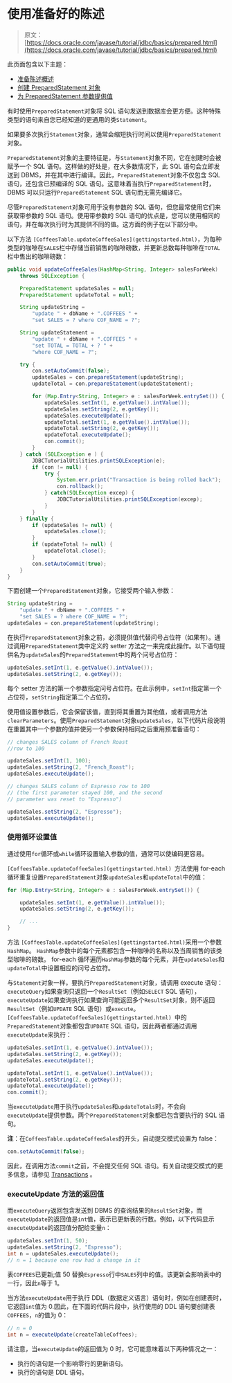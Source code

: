 # 使用准备好的陈述

> 原文： [https://docs.oracle.com/javase/tutorial/jdbc/basics/prepared.html](https://docs.oracle.com/javase/tutorial/jdbc/basics/prepared.html)

此页面包含以下主题：

*   [准备陈述概述](#overview_ps)
*   [创建 PreparedStatement 对象](#create_ps)
*   [为 PreparedStatement 参数提供值](#supply_values_ps)

有时使用`PreparedStatement`对象将 SQL 语句发送到数据库会更方便。这种特殊类型的语句来自您已经知道的更通用的类`Statement`。

如果要多次执行`Statement`对象，通常会缩短执行时间以使用`PreparedStatement`对象。

`PreparedStatement`对象的主要特征是，与`Statement`对象不同，它在创建时会被赋予一个 SQL 语句。这样做的好处是，在大多数情况下，此 SQL 语句会立即发送到 DBMS，并在其中进行编译。因此，`PreparedStatement`对象不仅包含 SQL 语句，还包含已预编译的 SQL 语句。这意味着当执行`PreparedStatement`时，DBMS 可以只运行`PreparedStatement` SQL 语句而无需先编译它。

尽管`PreparedStatement`对象可用于没有参数的 SQL 语句，但您最常使用它们来获取带参数的 SQL 语句。使用带参数的 SQL 语句的优点是，您可以使用相同的语句，并在每次执行时为其提供不同的值。这方面的例子在以下部分中。

以下方法 `[CoffeesTable.updateCoffeeSales](gettingstarted.html)`，为每种类型的咖啡在`SALES`栏中存储当前销售的咖啡磅数，并更新总数每种咖啡在`TOTAL`栏中售出的咖啡磅数：

```java
public void updateCoffeeSales(HashMap<String, Integer> salesForWeek)
    throws SQLException {

    PreparedStatement updateSales = null;
    PreparedStatement updateTotal = null;

    String updateString =
        "update " + dbName + ".COFFEES " +
        "set SALES = ? where COF_NAME = ?";

    String updateStatement =
        "update " + dbName + ".COFFEES " +
        "set TOTAL = TOTAL + ? " +
        "where COF_NAME = ?";

    try {
        con.setAutoCommit(false);
        updateSales = con.prepareStatement(updateString);
        updateTotal = con.prepareStatement(updateStatement);

        for (Map.Entry<String, Integer> e : salesForWeek.entrySet()) {
            updateSales.setInt(1, e.getValue().intValue());
            updateSales.setString(2, e.getKey());
            updateSales.executeUpdate();
            updateTotal.setInt(1, e.getValue().intValue());
            updateTotal.setString(2, e.getKey());
            updateTotal.executeUpdate();
            con.commit();
        }
    } catch (SQLException e ) {
        JDBCTutorialUtilities.printSQLException(e);
        if (con != null) {
            try {
                System.err.print("Transaction is being rolled back");
                con.rollback();
            } catch(SQLException excep) {
                JDBCTutorialUtilities.printSQLException(excep);
            }
        }
    } finally {
        if (updateSales != null) {
            updateSales.close();
        }
        if (updateTotal != null) {
            updateTotal.close();
        }
        con.setAutoCommit(true);
    }
}

```

下面创建一个`PreparedStatement`对象，它接受两个输入参数：

```java
String updateString =
    "update " + dbName + ".COFFEES " +
    "set SALES = ? where COF_NAME = ?";
updateSales = con.prepareStatement(updateString);

```

在执行`PreparedStatement`对象之前，必须提供值代替问号占位符（如果有）。通过调用`PreparedStatement`类中定义的 setter 方法之一来完成此操作。以下语句提供名为`updateSales`的`PreparedStatement`中的两个问号占位符：

```java
updateSales.setInt(1, e.getValue().intValue());
updateSales.setString(2, e.getKey());

```

每个 setter 方法的第一个参数指定问号占位符。在此示例中，`setInt`指定第一个占位符，`setString`指定第二个占位符。

使用值设置参数后，它会保留该值，直到将其重置为其他值，或者调用方法`clearParameters`。使用`PreparedStatement`对象`updateSales`，以下代码片段说明在重置其中一个参数的值并使另一个参数保持相同之后重用预准备语句：

```java
// changes SALES column of French Roast
//row to 100

updateSales.setInt(1, 100);
updateSales.setString(2, "French_Roast");
updateSales.executeUpdate();

// changes SALES column of Espresso row to 100
// (the first parameter stayed 100, and the second
// parameter was reset to "Espresso")

updateSales.setString(2, "Espresso");
updateSales.executeUpdate();

```

### 使用循环设置值

通过使用`for`循环或`while`循环设置输入参数的值，通常可以使编码更容易。

`[CoffeesTable.updateCoffeeSales](gettingstarted.html) `方法使用 for-each 循环重复设置`PreparedStatement`对象`updateSales`和`updateTotal`中的值：

```java
for (Map.Entry<String, Integer> e : salesForWeek.entrySet()) {

    updateSales.setInt(1, e.getValue().intValue());
    updateSales.setString(2, e.getKey());

    // ...
}

```

方法 `[CoffeesTable.updateCoffeeSales](gettingstarted.html)`采用一个参数`HashMap`。 `HashMap`参数中的每个元素都包含一种咖啡的名称以及当周销售的该类型咖啡的磅数。 for-each 循环遍历`HashMap`参数的每个元素，并在`updateSales`和`updateTotal`中设置相应的问号占位符。

与`Statement`对象一样，要执行`PreparedStatement`对象，请调用 execute 语句：`executeQuery`如果查询只返回一个`ResultSet`（例如`SELECT` SQL 语句），`executeUpdate`如果查询执行如果查询可能返回多个`ResultSet`对象，则不返回`ResultSet`（例如`UPDATE` SQL 语句）或`execute`。 `[CoffeesTable.updateCoffeeSales](gettingstarted.html) `中的`PreparedStatement`对象都包含`UPDATE` SQL 语句，因此两者都通过调用`executeUpdate`来执行：

```java
updateSales.setInt(1, e.getValue().intValue());
updateSales.setString(2, e.getKey());
updateSales.executeUpdate();

updateTotal.setInt(1, e.getValue().intValue());
updateTotal.setString(2, e.getKey());
updateTotal.executeUpdate();
con.commit();

```

当`executeUpdate`用于执行`updateSales`和`updateTotals`时，不会向`executeUpdate`提供参数。两个`PreparedStatement`对象都已包含要执行的 SQL 语句。

**注**：在`CoffeesTable.updateCoffeeSales`的开头，自动提交模式设置为 false：

```java
con.setAutoCommit(false);

```

因此，在调用方法`commit`之前，不会提交任何 SQL 语句。有关自动提交模式的更多信息，请参见 [Transactions](transactions.html) 。

### executeUpdate 方法的返回值

而`executeQuery`返回包含发送到 DBMS 的查询结果的`ResultSet`对象，而`executeUpdate`的返回值是`int`值，表示已更新表的行数。例如，以下代码显示`executeUpdate`的返回值分配给变量`n`：

```java
updateSales.setInt(1, 50);
updateSales.setString(2, "Espresso");
int n = updateSales.executeUpdate();
// n = 1 because one row had a change in it

```

表`COFFEES`已更新;值 50 替换`Espresso`行中`SALES`列中的值。该更新会影响表中的一行，因此`n`等于 1。

当方法`executeUpdate`用于执行 DDL（数据定义语言）语句时，例如在创建表时，它返回`int`值为 0.因此，在下面的代码片段中，执行使用的 DDL 语句要创建表`COFFEES`，`n`的值为 0：

```java
// n = 0
int n = executeUpdate(createTableCoffees); 

```

请注意，当`executeUpdate`的返回值为 0 时，它可能意味着以下两种情况之一：

*   执行的语句是一个影响零行的更新语句。
*   执行的语句是 DDL 语句。